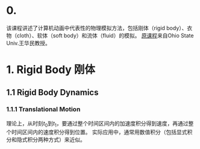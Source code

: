 # 0. 

该课程讲述了计算机动画中代表性的物理模拟方法，包括刚体（rigid body）、衣物（cloth）、软体（soft body）和流体（fluid）的模拟。
[原课程](https://games-cn.org/games103/)来自Ohio State Univ.王华民教授。


# 1. Rigid Body 刚体

## 1.1 Rigid Body Dynamics

### 1.1.1 Translational Motion

理论上，从时刻$t_0$到$t_1$，要通过整个时间区间内的加速度积分得到速度，再通过整个时间区间内的速度积分得到位置。
实际应用中，通常用数值积分（包括显式积分和隐式积分两种方式）来近似。